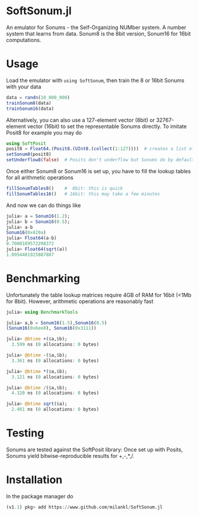 # SoftSonum.jl
An emulator for Sonums - the Self-Organizing NUMber system. A number system that learns from data. Sonum8 is the 8bit version, Sonum16 for 16bit computations.

# Usage
Load the emulator with `using SoftSonum`, then train the 8 or 16bit Sonums with your data
```julia
data = randn(10_000_000)
trainSonum8(data)
trainSonum16(data)
```
Alternatively, you can also use a 127-element vector (8bit) or 32767-element vector (16bit) to set the representable Sonums directly. To imitate Posit8 for example you may do

```julia
using SoftPosit
posit8 = Float64.(Posit8.(UInt8.(collect(1:127))))  # creates a list of Posit8 number in (0,Inf) 
setSonum8(posit8)
setUnderflow8(false)  # Posits don't underflow but Sonums do by default
```
Once either Sonum8 or Sonum16 is set up, you have to fill the lookup tables for all arithmetic operations
```julia
fillSonumTables8()    #  8bit: this is quick
fillSonumTables16()   # 16bit: this may take a few minutes
```
And now we can do things like
```julia
julia> a = Sonum16(1.2);
julia> b = Sonum16(0.5);
julia> a-b
Sonum16(0x420a)
julia> Float64(a-b)
0.7000189572298372
julia> Float64(sqrt(a))
1.0954481925887807
```
# Benchmarking

Unfortunately the table lookup matrices require 4GB of RAM for 16bit (<1Mb for 8bit). However, arithmetic operations are reasonably fast

```julia
julia> using BenchmarkTools

julia> a,b = Sonum16(1.5),Sonum16(0.5)
(Sonum16(0x6ee8), Sonum16(0x3111))

julia> @btime +($a,$b);
  3.599 ns (0 allocations: 0 bytes)

julia> @btime -($a,$b);
  3.361 ns (0 allocations: 0 bytes)

julia> @btime *($a,$b);
  3.121 ns (0 allocations: 0 bytes)

julia> @btime /($a,$b);
  4.320 ns (0 allocations: 0 bytes)

julia> @btime sqrt($a);
  2.401 ns (0 allocations: 0 bytes)
```
# Testing
Sonums are tested against the SoftPosit library: Once set up with Posits, Sonums yield bitwise-reproducible results for +,-,*,/. 

# Installation
In the package manager do
```julia
(v1.1) pkg> add https://www.github.com/milankl/SoftSonum.jl
```



